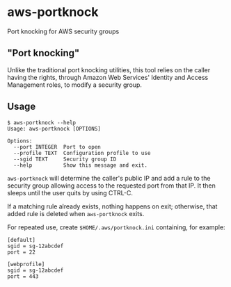# aws-portknock #
Port knocking for AWS security groups

## "Port knocking" ##

Unlike the traditional port knocking utilities, this tool relies on
the caller having the rights, through Amazon Web Services' Identity
and Access Management roles, to modify a security group.

## Usage ##

```
$ aws-portknock --help
Usage: aws-portknock [OPTIONS]

Options:
  --port INTEGER  Port to open
  --profile TEXT  Configuration profile to use
  --sgid TEXT     Security group ID
  --help          Show this message and exit.
```

`aws-portknock` will determine the caller's public IP and add a rule
to the security group allowing access to the requested port from that
IP. It then sleeps until the user quits by using CTRL-C.

If a matching rule already exists, nothing happens on exit; otherwise,
that added rule is deleted when `aws-portknock` exits.

For repeated use, create `$HOME/.aws/portknock.ini` containing, for example:

```
[default]
sgid = sg-12abcdef
port = 22

[webprofile]
sgid = sg-12abcdef
port = 443
```
